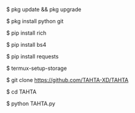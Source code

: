 $ pkg update && pkg upgrade

$ pkg install python git

$ pip install rich

$ pip install bs4

$ pip install requests

$ termux-setup-storage

$ git clone https://github.com/TAHTA-XD/TAHTA

$ cd TAHTA

$ python TAHTA.py
